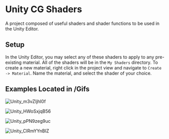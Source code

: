 # Unity CG Shaders

A project composed of useful shaders and shader functions to be used in the Unity Editor.

## Setup

In the Unity Editor, you may select any of these shaders to apply to any pre-existing material. All of the shaders will be in the `My Shaders` directory. To create a new material, right click in the project view and navigate to `Create -> Material`. Name the material, and select the shader of your choice.

## Examples Located in /Gifs

![Unity_m3vZIjhI0f](https://user-images.githubusercontent.com/20687907/168455126-cadd8ce0-2764-4071-8c07-f5415da689f8.gif)

![Unity_HWoSxjqB56](https://user-images.githubusercontent.com/20687907/168458617-ef0f6cec-a0df-46a2-8906-f4e3dcd47847.gif)

![Unity_pPN9zeg9uc](https://user-images.githubusercontent.com/20687907/168453190-f4871b21-7d51-4009-b760-fc64cab305d3.gif)

![Unity_ClRmYYnBIZ](https://user-images.githubusercontent.com/20687907/168447786-3c8c93fb-ee2a-4793-98cc-eeab6529a502.gif)
